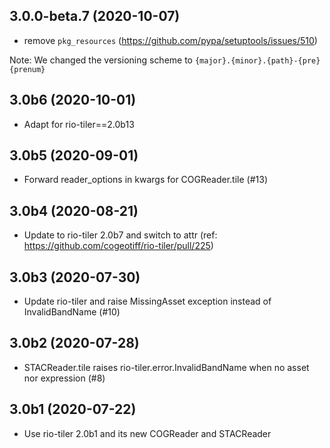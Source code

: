## 3.0.0-beta.7 (2020-10-07)

* remove `pkg_resources` (https://github.com/pypa/setuptools/issues/510)

Note: We changed the versioning scheme to `{major}.{minor}.{path}-{pre}{prenum}`

## 3.0b6 (2020-10-01)

* Adapt for rio-tiler==2.0b13

## 3.0b5 (2020-09-01)

* Forward reader_options in kwargs for COGReader.tile (#13)

## 3.0b4 (2020-08-21)

* Update to rio-tiler 2.0b7 and switch to attr (ref: https://github.com/cogeotiff/rio-tiler/pull/225)

## 3.0b3 (2020-07-30)

* Update rio-tiler and raise MissingAsset exception instead of InvalidBandName (#10)

## 3.0b2 (2020-07-28)

* STACReader.tile raises rio-tiler.error.InvalidBandName when no asset nor expression (#8)

## 3.0b1 (2020-07-22)

* Use rio-tiler 2.0b1 and its new COGReader and STACReader

